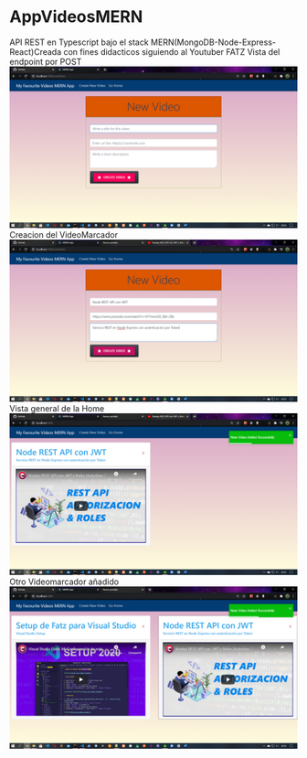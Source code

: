 # AppVideosMERN
API REST en Typescript bajo el stack MERN(MongoDB-Node-Express-React)Creada con fines didacticos siguiendo al Youtuber FATZ
Vista del endpoint por POST
![Alt text](imagenes/imagen01.png?raw=true)
Creacion del VideoMarcador
![Alt text](imagenes/imagen02.png?raw=true)
Vista general de la Home
![Alt text](imagenes/imagen03.png?raw=true)
Otro Videomarcador añadido
![Alt text](imagenes/imagen04.png?raw=true)

